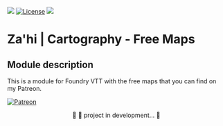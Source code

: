 <img src="https://img.shields.io/static/v1?label=Release&message=1.0.1&color=05CE78&style=flat&logo=Zahi"/>	[![License](https://img.shields.io/badge/License-CreativeCommons-blue)](https://raw.githubusercontent.com/zahiomago/zahi-cartography-free-maps/main/LICENSE)	<img src="https://img.shields.io/static/v1?label=Status&message=InDevelopment&color=7159c1&style=flat&logo=Zahi"/><br>


# Za'hi | Cartography - Free Maps

## Module description
<p>This is a module for Foundry VTT with the free maps that you can find on my Patreon.</p>

[![Patreon](https://img.shields.io/badge/Pledge-Patreon-red)](https://www.patreon.com/zahithemage)

<p align="center">
	🚧 🚀 project in development...  🚧
</p>
